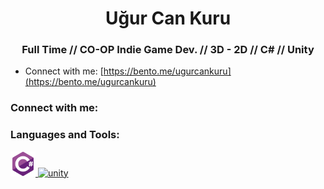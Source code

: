 <h1 align="center">Uğur Can Kuru</h1>
<h3 align="center">Full Time // CO-OP Indie Game Dev. // 3D - 2D // C# // Unity</h3>

- Connect with me: [https://bento.me/ugurcankuru](https://bento.me/ugurcankuru)

<h3 align="left">Connect with me:</h3>
<p align="left">
</p>

<h3 align="left">Languages and Tools:</h3>
<p align="left"> <a href="https://www.w3schools.com/cs/" target="_blank" rel="noreferrer"> <img src="https://raw.githubusercontent.com/devicons/devicon/master/icons/csharp/csharp-original.svg" alt="csharp" width="40" height="40"/> </a> <a href="https://unity.com/" target="_blank" rel="noreferrer"> <img src="https://www.vectorlogo.zone/logos/unity3d/unity3d-icon.svg" alt="unity" width="40" height="40"/> </a> </p>
